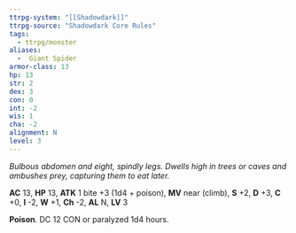 ```yaml
---
ttrpg-system: "[[Shadowdark]]"
ttrpg-source: "Shadowdark Core Rules"
tags:
  - ttrpg/monster
aliases:
  -  Giant Spider
armor-class: 13
hp: 13
str: 2
dex: 3
con: 0
int: -2
wis: 1
cha: -2
alignment: N
level: 3
---
```


_Bulbous abdomen and eight, spindly legs. Dwells high in trees or caves and ambushes prey, capturing them to eat later._

**AC** 13, **HP** 13, **ATK** 1 bite +3 (1d4 + poison), **MV** near (climb), **S** +2, **D** +3, **C** +0, **I** -2, **W** +1, **Ch** -2, **AL** N, **LV** 3

**Poison**. DC 12 CON or paralyzed 1d4 hours.

